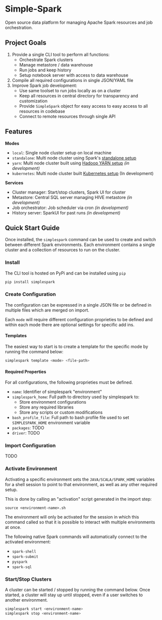 # Simple-Spark

Open source data platform for managing Apache Spark resources and job orchestration.

## Project Goals

1. Provide a single CLI tool to perform all functions:
    - Orchestrate Spark clusters
    - Manage metastore / data warehouse
    - Run jobs and keep history
    - Setup notebook server with access to data warehouse
2. Compile all required configurations in single JSON/YAML file
3. Improve Spark job development:
    - Use same toolset to run jobs locally as on a cluster
    - Keep all resources in central directory for transparency and customization
    - Provide `SimpleSpark` object for easy access to easy access to all resources in codebase
    - Connect to remote resources through single API

## Features

**Modes**

- `local`: Single node cluster setup on local machine
- `standalone`: Multi node cluster using Spark's [standalone setup](https://spark.apache.org/docs/latest/spark-standalone.html)
- `yarn`: Multi node cluster built using [Hadoop YARN setup](https://spark.apache.org/docs/latest/running-on-yarn.html) _(in development)_
- `kubernetes`: Multi node cluster built [Kubernetes setup](https://spark.apache.org/docs/latest/running-on-kubernetes.html) (In development)

**Services**

- Cluster manager: Start/stop clusters, Spark UI for cluster
- Metastore: Central SQL server managing HIVE metastore _(in development)_
- Job orchestrator: Job scheduler via cron _(in development)_
- History server: SparkUI for past runs _(in development)_

## Quick Start Guide

Once installed, the `simplespark` command can be used to
create and switch between different Spark environments. 
Each environment contains a single cluster and a collection
of resources to run on the cluster.

### Install

The CLI tool is hosted on PyPi and can be installed using `pip`

```bash
pip install simplespark
```

### Create Configuration

The configuration can be expressed in a single JSON file or
be defined in multiple files which are merged on import.

Each `mode` will require different configuration proprieties
to be defined and within each mode there are optional settings
for specific add ins.

#### Templates

The easiest way to start is to create a template for the 
specific mode by running the command below:

```bash
simplespark template <mode> <file-path>
```

#### Required Properties

For all configurations, the following proprieties must be defined.

- `name`: Identifier of simplespark "environment"
- `simplespark_home`: Full path to directory used by simplespark to:
  - Store environment configurations
  - Store any required libraries
  - Store any scripts or custom modifications
- `bash_profile_file`: Full path to bash profile file used to set `SIMPLESPARK_HOME` environment variable
- `packages`: TODO
- `driver`: TODO

### Import Configuration

TODO

### Activate Environment

Activating a specific environment sets the `JAVA/SCALA/SPARK_HOME` variables
for a shell session to point to that environment, as well as any other 
required setup.

This is done by calling an "activation" script generated in the import step:

`source <environment-name>.sh`

The environment will only be activated for the session in which this command
called so that it is possible to interact with multiple environments at once.

The following native Spark commands will automatically connect
to the activated environment:

- `spark-shell`
- `spark-submit`
- `pyspark`
- `spark-sql`

### Start/Stop Clusters

A cluster can be started / stopped by running the command below.
Once started, a cluster will stay up until stopped, even if a 
user switches to another environment.

```bash
simplespark start <environment-name>
simplespark stop <environment-name>
```



